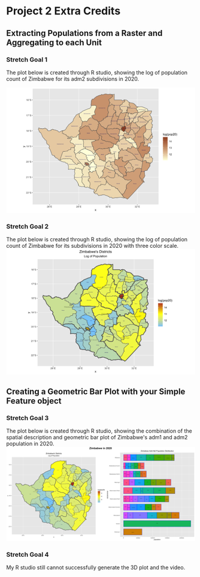 # Project 2 Extra Credits

## Extracting Populations from a Raster and Aggregating to each Unit
### Stretch Goal 1
The plot below is created through R studio, showing the log of population count of Zimbabwe for its adm2 subdivisions in 2020.


![](zwe_adm2_pop20.png)
### Stretch Goal 2
The plot below is created through R studio, showing the log of population count of Zimbabwe for its subdivisions in 2020 with three color scale.
![](zwe_districts_pop20.png)

## Creating a Geometric Bar Plot with your Simple Feature object

### Stretch Goal 3
The plot below is created through R studio, showing the combination of the spatial description and geometric bar plot of Zimbabwe's adm1 and adm2 population in 2020. 
![](zimbabwe2_combined.png)

### Stretch Goal 4
My R studio still cannot successfully generate the 3D plot and the video.
